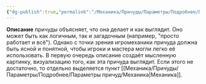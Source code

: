 ```yaml
---
{"dg-publish":true,"permalink":"/Механика/Причуды/Параметры/Подробнее/Параметры причуд/Описание/","noteIcon":"","created":"2025-07-29T10:22:56.118+03:00","updated":"2025-07-29T00:30:51.925+03:00"}
---
```


**Описание** причуды объясняет, что она делает и как выглядит. Оно может быть как логичным, так и загадочным (например, "просто работает и всё"). Однако с точки зрения игромеханики причуда должна быть ясной и понятной, чтобы игроки и мастера могли легко её использовать. В первую очередь описание создаёт мысленную картинку, визуализацию того, как эта причуда выглядит. Если этого не достаточно, то отдельно выделяется пункт [[Механика/Причуды/Параметры/Подробнее/Параметры причуд/Механика\|Механика]].